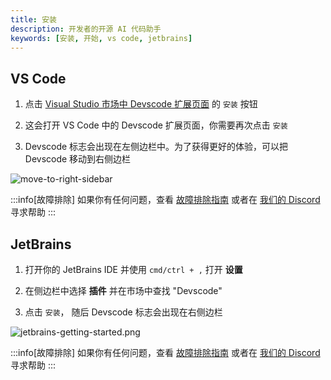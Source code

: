 ```yaml
---
title: 安装
description: 开发者的开源 AI 代码助手
keywords: [安装, 开始, vs code, jetbrains]
---
```


## VS Code

1. 点击 [Visual Studio 市场中 Devscode 扩展页面](https://marketplace.visualstudio.com/items?itemName=Devscode.devscode) 的 `安装` 按钮

2. 这会打开 VS Code 中的 Devscode 扩展页面，你需要再次点击 `安装`

3. Devscode 标志会出现在左侧边栏中。为了获得更好的体验，可以把 Devscode 移动到右侧边栏

![move-to-right-sidebar](/img/move-to-right-sidebar.gif)

:::info[故障排除]
如果你有任何问题，查看 [故障排除指南](troubleshooting.md) 或者在 [我们的 Discord](https://discord.gg/NWtdYexhMs) 寻求帮助
:::

## JetBrains

1. 打开你的 JetBrains IDE 并使用 `cmd/ctrl + ,` 打开 **设置**

2. 在侧边栏中选择 **插件** 并在市场中查找 "Devscode"

3. 点击 `安装`， 随后 Devscode 标志会出现在右侧边栏

![jetbrains-getting-started.png](/img/jetbrains-getting-started.png)

:::info[故障排除]
如果你有任何问题，查看 [故障排除指南](troubleshooting.md) 或者在 [我们的 Discord](https://discord.com/invite/EfJEfdFnDQ) 寻求帮助
:::
